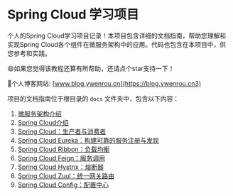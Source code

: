 
# Spring Cloud 学习项目

个人的Spring Cloud学习项目记录！本项目包含详细的文档指南，帮助您理解和实现Spring Cloud各个组件在微服务架构中的应用。代码也包含在本项目中，供您参考和实践。

:smile:如果您觉得该教程还算有所帮助，还请点个star支持一下！

:book:个人博客网站: [www.blog.ywenrou.cn](https://blog.ywenrou.cn3)

项目的文档指南位于根目录的 `docs` 文件夹中，包含以下内容：

1. [微服务架构介绍](docs/01.微服务架构介绍.md)
2. [Spring Cloud介绍](docs/02.SpringCloud介绍.md)
3. [Spring Cloud：生产者与消费者](docs/03.Spring%20Cloud：生产者与消费者.md)
4. [Spring Cloud Eureka：构建可靠的服务注册与发现](docs/04.Spring%20Cloud%20Eureka：构建可靠的服务注册与发现.md)
5. [Spring Cloud Ribbon：负载均衡](docs/05.Spring%20Cloud%20Ribbon：负载均衡.md)
6. [Spring Cloud Feign：服务调用](docs/06.Spring%20Cloud%20Feign：服务调用.md)
7. [Spring Cloud Hystrix：熔断器](docs/07.Spring%20Cloud%20Hystrix：熔断器.md)
8. [Spring Cloud Zuul：统一网关路由](docs/08.Spring%20Cloud%20Zuul：统一网关路由.md)
9. [Spring Cloud Config：配置中心](docs/09.Spring%20Cloud%20Config：配置中心.md)


